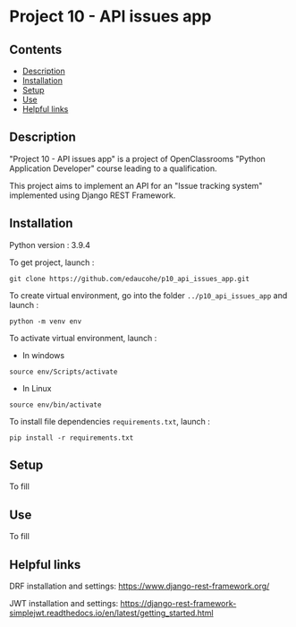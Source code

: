 # Project 10 - API issues app

## Contents
- [Description](#description)
- [Installation](#installation)
- [Setup](#setup)
- [Use](#use)
- [Helpful links](#links)

## Description <a class="anchor" id="description"></a>

"Project 10 - API issues app" is a project of OpenClassrooms "Python Application Developer" course leading to a qualification.

This project aims to implement an API for an "Issue tracking system" implemented using Django REST Framework.


## Installation <a class="anchor" id="installation"></a>

Python version : 3.9.4

To get project, launch :
```
git clone https://github.com/edaucohe/p10_api_issues_app.git
```

To create virtual environment, go into the folder `../p10_api_issues_app` and launch :
```
python -m venv env  
```

To activate virtual environment, launch :

- In windows
```
source env/Scripts/activate
```
- In Linux
```
source env/bin/activate
```

To install file dependencies `requirements.txt`, launch :
```
pip install -r requirements.txt
```

## Setup <a class="anchor" id="setup"></a>

To fill

## Use <a class="anchor" id="use"></a>

To fill

## Helpful links <a class="anchor" id="links"></a>

DRF installation and settings:
https://www.django-rest-framework.org/

JWT installation and settings:
https://django-rest-framework-simplejwt.readthedocs.io/en/latest/getting_started.html
